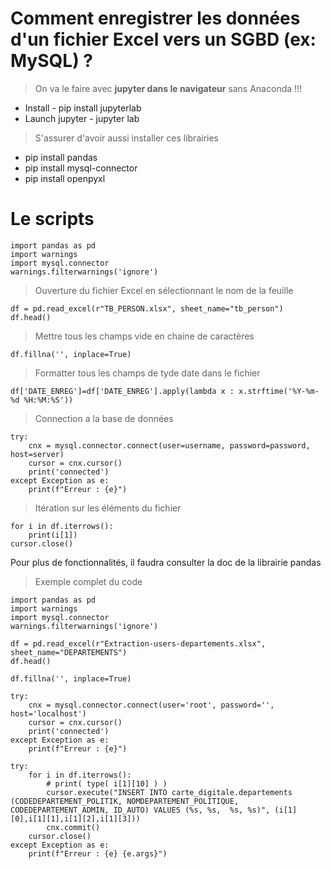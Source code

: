 # Comment enregistrer les données d'un fichier Excel vers un SGBD (ex: MySQL) ?

> On va le faire avec **jupyter dans le navigateur** sans Anaconda !!!

 - Install -  pip install jupyterlab
 - Launch jupyter - jupyter lab
 > S'assurer d'avoir aussi installer ces librairies
 
 - pip install pandas
 - pip install mysql-connector
 - pip install openpyxl

# Le scripts

    import pandas as pd
    import warnings
    import mysql.connector
    warnings.filterwarnings('ignore')

> Ouverture du fichier Excel en sélectionnant le nom de la feuille

    df = pd.read_excel(r"TB_PERSON.xlsx", sheet_name="tb_person")
    df.head()

> Mettre tous les champs vide en chaine de caractères

    df.fillna('', inplace=True) 

> Formatter tous les champs de tyde date dans le fichier

    df['DATE_ENREG']=df['DATE_ENREG'].apply(lambda x : x.strftime('%Y-%m-%d %H:%M:%S'))

> Connection a la base de données

    try:
        cnx = mysql.connector.connect(user=username, password=password, host=server)
        cursor = cnx.cursor()
        print('connected')
    except Exception as e:
        print(f"Erreur : {e}")

> Itération sur les éléments du fichier

    for i in df.iterrows():
        print(i[1])
    cursor.close()

Pour plus de fonctionnalités, il faudra consulter la doc de la librairie pandas

> Exemple complet du code

    import pandas as pd
    import warnings
    import mysql.connector
    warnings.filterwarnings('ignore')
    
    df = pd.read_excel(r"Extraction-users-departements.xlsx", sheet_name="DEPARTEMENTS")
    df.head()
    
    df.fillna('', inplace=True)
    
    try:
        cnx = mysql.connector.connect(user='root', password='', host='localhost')
        cursor = cnx.cursor()
        print('connected')
    except Exception as e:
        print(f"Erreur : {e}")
        
    try:
        for i in df.iterrows():
            # print( type( i[1][10] ) )
            cursor.execute("INSERT INTO carte_digitale.departements (CODEDEPARTEMENT_POLITIK, NOMDEPARTEMENT_POLITIQUE, CODEDEPARTEMENT_ADMIN, ID_AUTO) VALUES (%s, %s,  %s, %s)", (i[1][0],i[1][1],i[1][2],i[1][3]))
            cnx.commit()
        cursor.close()
    except Exception as e:
        print(f"Erreur : {e} {e.args}")
